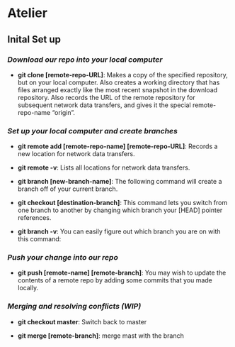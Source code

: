 # Atelier

## Inital Set up

### _Download our repo into your local computer_ ###

- **git clone [remote-repo-URL]**: Makes a copy of the specified repository, but on your local computer. Also creates a working directory that has files arranged exactly like the most recent snapshot in the download repository. Also records the URL of the remote repository for subsequent network data transfers, and gives it the special remote-repo-name “origin”.

### _Set up your local computer and create branches_ ###

- **git remote add [remote-repo-name] [remote-repo-URL]**: Records a new location for network data transfers.

- **git remote -v**: Lists all locations for network data transfers.

- **git branch [new-branch-name]**: The following command will create a branch off of your current branch.

- **git checkout [destination-branch]**: This command lets you switch from one branch to another by changing which branch your [HEAD] pointer references.

- **git branch -v**: You can easily figure out which branch you are on with this command:

### _Push your change into our repo_ ###
- **git push [remote-name] [remote-branch]**: You may wish to update the contents of a remote repo by adding some commits that you made locally.

### _Merging and resolving conflicts (WIP)_ ###
- **git checkout master**: Switch back to master

- **git merge [remote-branch]**: merge mast with the branch

